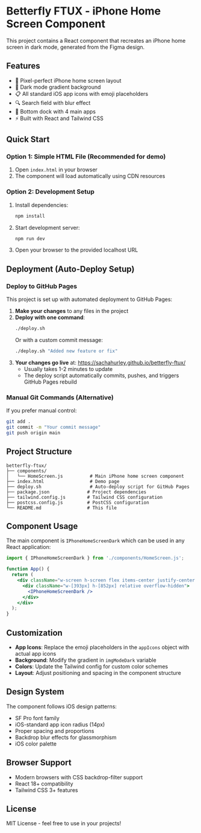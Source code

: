 # Betterfly FTUX - iPhone Home Screen Component

This project contains a React component that recreates an iPhone home screen in dark mode, generated from the Figma design.

## Features

- 📱 Pixel-perfect iPhone home screen layout
- 🌙 Dark mode gradient background
- 📋 All standard iOS app icons with emoji placeholders
- 🔍 Search field with blur effect
- 📲 Bottom dock with 4 main apps
- ⚡ Built with React and Tailwind CSS

## Quick Start

### Option 1: Simple HTML File (Recommended for demo)

1. Open `index.html` in your browser
2. The component will load automatically using CDN resources

### Option 2: Development Setup

1. Install dependencies:
   ```bash
   npm install
   ```

2. Start development server:
   ```bash
   npm run dev
   ```

3. Open your browser to the provided localhost URL

## Deployment (Auto-Deploy Setup)

### Deploy to GitHub Pages
This project is set up with automated deployment to GitHub Pages:

1. **Make your changes** to any files in the project
2. **Deploy with one command**:
   ```bash
   ./deploy.sh
   ```
   Or with a custom commit message:
   ```bash
   ./deploy.sh "Added new feature or fix"
   ```
3. **Your changes go live** at: https://sachahurley.github.io/betterfly-ftux/
   - Usually takes 1-2 minutes to update
   - The deploy script automatically commits, pushes, and triggers GitHub Pages rebuild

### Manual Git Commands (Alternative)
If you prefer manual control:
```bash
git add .
git commit -m "Your commit message"
git push origin main
```

## Project Structure

```
betterfly-ftux/
├── components/
│   └── HomeScreen.js          # Main iPhone home screen component
├── index.html                 # Demo page
├── deploy.sh                  # Auto-deploy script for GitHub Pages
├── package.json              # Project dependencies
├── tailwind.config.js        # Tailwind CSS configuration
├── postcss.config.js         # PostCSS configuration
└── README.md                 # This file
```

## Component Usage

The main component is `IPhoneHomeScreenDark` which can be used in any React application:

```jsx
import { IPhoneHomeScreenDark } from './components/HomeScreen.js';

function App() {
  return (
    <div className="w-screen h-screen flex items-center justify-center bg-black">
      <div className="w-[393px] h-[852px] relative overflow-hidden">
        <IPhoneHomeScreenDark />
      </div>
    </div>
  );
}
```

## Customization

- **App Icons**: Replace the emoji placeholders in the `appIcons` object with actual app icons
- **Background**: Modify the gradient in `imgModeDark` variable
- **Colors**: Update the Tailwind config for custom color schemes
- **Layout**: Adjust positioning and spacing in the component structure

## Design System

The component follows iOS design patterns:
- SF Pro font family
- iOS-standard app icon radius (14px)
- Proper spacing and proportions
- Backdrop blur effects for glassmorphism
- iOS color palette

## Browser Support

- Modern browsers with CSS backdrop-filter support
- React 18+ compatibility
- Tailwind CSS 3+ features

## License

MIT License - feel free to use in your projects!